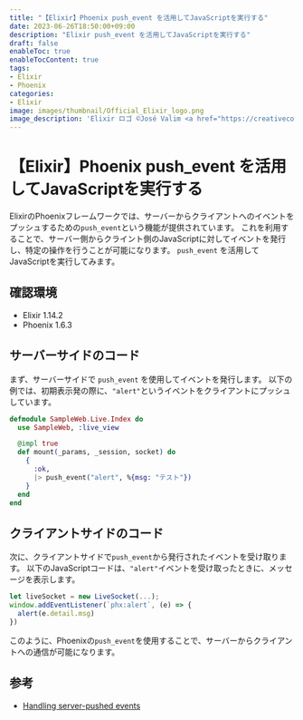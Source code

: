 ```yaml
---
title: "【Elixir】Phoenix push_event を活用してJavaScriptを実行する"
date: 2023-06-26T18:50:00+09:00
description: "Elixir push_event を活用してJavaScriptを実行する"
draft: false
enableToc: true
enableTocContent: true
tags: 
- Elixir
- Phoenix
categories: 
- Elixir
image: images/thumbnail/Official_Elixir_logo.png
image_description: 'Elixir ロゴ ©José Valim <a href="https://creativecommons.org/licenses/by-sa/4.0" target="_blank" rel="nofollow noopener">CC 表示-継承 4.0</a>'
---
```


# 【Elixir】Phoenix push_event を活用してJavaScriptを実行する
ElixirのPhoenixフレームワークでは、サーバーからクライアントへのイベントをプッシュするための`push_event`という機能が提供されています。
これを利用することで、サーバー側からクライント側のJavaScriptに対してイベントを発行し、特定の操作を行うことが可能になります。
`push_event` を活用してJavaScriptを実行してみます。

## 確認環境
* Elixir 1.14.2
* Phoenix 1.6.3

## サーバーサイドのコード
まず、サーバーサイドで `push_event` を使用してイベントを発行します。
以下の例では、初期表示発の際に、`"alert"`というイベントをクライアントにプッシュしています。

```elixir
defmodule SampleWeb.Live.Index do
  use SampleWeb, :live_view

  @impl true
  def mount(_params, _session, socket) do
    {
      :ok,
      |> push_event("alert", %{msg: "テスト"})
    }
  end
end
```

## クライアントサイドのコード
次に、クライアントサイドで`push_event`から発行されたイベントを受け取ります。
以下のJavaScriptコードは、`"alert"`イベントを受け取ったときに、メッセージを表示します。

```javascript:assets/js/app.js
let liveSocket = new LiveSocket(...);
window.addEventListener(`phx:alert`, (e) => {
  alert(e.detail.msg)
})
```

このように、Phoenixの`push_event`を使用することで、サーバーからクライアントへの通信が可能になります。


## 参考
* <a href="https://hexdocs.pm/phoenix_live_view/0.19.3/js-interop.html#handling-server-pushed-events" target="_blank" rel="nofollow noopener">Handling server-pushed events </a>
